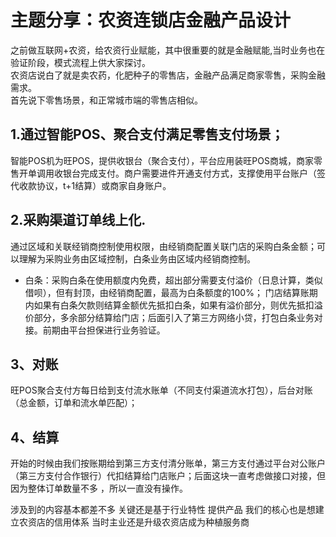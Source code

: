 # 主题分享：农资连锁店金融产品设计
之前做互联网+农资，给农资行业赋能，其中很重要的就是金融赋能,当时业务也在验证阶段，模式流程上供大家探讨。</br>
农资店说白了就是卖农药，化肥种子的零售店，金融产品满足商家零售，采购金融需求。</br>
首先说下零售场景，和正常城市端的零售店相似。</br>

## 1.通过智能POS、聚合支付满足零售支付场景；
智能POS机为旺POS，提供收银台（聚合支付），平台应用装旺POS商城，商家零售开单调用收银台完成支付。商户需要进件开通支付方式，支撑使用平台账户（签代收款协议，t+1结算）或商家自身账户。

## 2.采购渠道订单线上化.
通过区域和关联经销商控制使用权限，由经销商配置关联门店的采购白条金额；可以理解为采购业务由区域控制，白条业务由区域内经销商控制。

- 白条：采购白条在使用额度内免费，超出部分需要支付溢价（日息计算，类似借呗），但有封顶，由经销商配置，最高为白条额度的100%； 门店结算账期内如果有白条欠款则结算金额优先抵扣白条，如果有溢价部分，则优先抵扣溢价部分，多余部分结算给门店；后面引入了第三方网络小贷，打包白条业务对接。前期由平台担保进行业务验证。 
## 3、对账
旺POS聚合支付方每日给到支付流水账单（不同支付渠道流水打包），后台对账（总金额，订单和流水单匹配）；
## 4、结算
开始的时候由我们按账期给到第三方支付清分账单，第三方支付通过平台对公账户（第三方支付合作银行）代扣结算给门店账户；后面这块一直考虑做接口对接，但因为整体订单数量不多 ，所以一直没有操作。</br>

涉及到的内容基本都差不多   关键还是基于行业特性  提供产品  我们的核心也是想建立农资店的信用体系       当时主业还是升级农资店成为种植服务商  